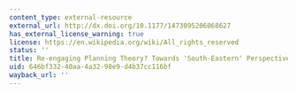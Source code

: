 ```yaml
---
content_type: external-resource
external_url: http://dx.doi.org/10.1177/1473095206068627
has_external_license_warning: true
license: https://en.wikipedia.org/wiki/All_rights_reserved
status: ''
title: Re-engaging Planning Theory? Towards 'South-Eastern' Perspectives
uid: 646bf332-40aa-4a32-98e9-d4b37cc116bf
wayback_url: ''
---
```

